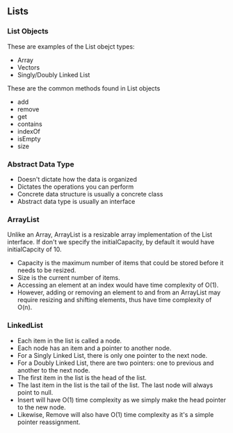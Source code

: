 ## Lists

### List Objects
These are examples of the List obejct types:
- Array
- Vectors
- Singly/Doubly Linked List

These are the common methods found in List objects
- add
- remove
- get
- contains
- indexOf
- isEmpty
- size

### Abstract Data Type
- Doesn't dictate how the data is organized
- Dictates the operations you can perform
- Concrete data structure is usually a concrete class
- Abstract data type is usually an interface

### ArrayList
Unlike an Array, ArrayList is a resizable array implementation of the List interface. If don't we specify the initialCapacity, by default it would have initialCapcity of 10.
- Capacity is the maximum number of items that could be stored before it needs to be resized.
- Size is the current number of items.
- Accessing an element at an index would have time complexity of O(1).
- However, adding or removing an element to and from an ArrayList may require 
  resizing and shifting elements, thus have time complexity of O(n).

### LinkedList
- Each item in the list is called a node.
- Each node has an item and a pointer to another node.
- For a Singly Linked List, there is only one pointer to the next node.
- For a Doubly Linked List, there are two pointers: one to previous and another to the next node.
- The first item in the list is the head of the list.
- The last item in the list is the tail of the list. The last node will always point to null.
- Insert will have O(1) time complexity as we simply make the head pointer to the new node.
- Likewise, Remove will also have O(1) time complexity as it's a simple pointer reassignment.

